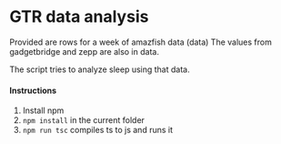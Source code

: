 GTR data analysis
=================

Provided are rows for a week of amazfish data (data)
The values from gadgetbridge and zepp are also in data.

The script tries to analyze sleep using that data.

#### Instructions

1. Install npm
2. `npm install` in the current folder
3. `npm run tsc` compiles ts to js and runs it